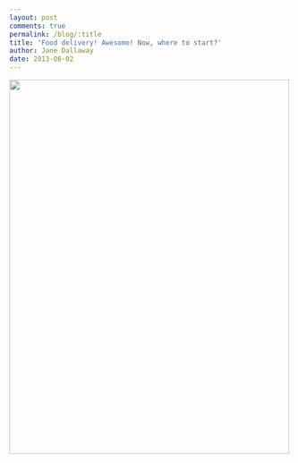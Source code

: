 ```yaml
---
layout: post
comments: true
permalink: /blog/:title
title: 'Food delivery! Awesome! Now, where to start?'
author: Jane Dallaway
date: 2013-06-02
---
```


<div><a href="http://static.skitters.dallaway.com/PMphoto.JPG"><img width="500" src="http://static.skitters.dallaway.com/PMphoto.JPG.500.JPG" height="670"></img></a></div>


 
    
